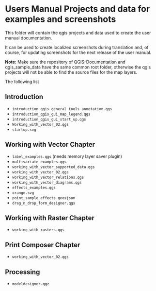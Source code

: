 # Users Manual Projects and data for examples and screenshots

This folder will contain the qgis projects and data used to create the user
manual documentation.

It can be used to create localized screenshots during translation and, of
course, for updating screenshots for the next release of the user manual.

**Note:** Make sure the repository of QGIS-Documentation and qgis_sample_data have
the same common root folder, otherwise the qgis projects will not be able to find
the source files for the map layers.

The following list

## Introduction

* `introduction_qgis_general_tools_annotation.qgs`
* `introduction_qgis_gui_map_legend.qgs`
* `introduction_qgis_gui_start_up.qgs`
* `Working_with_vector_02.qgs`
* `startup.svg`

## Working with Vector Chapter

* `label_examples.qgs` (needs memory layer saver plugin)
* `multivariate_examples.qgs`
* `working_with_vector_supported_data.qgs`
* `working_with_vector_02.qgs`
* `working_with_vector_relations.qgs`
* `working_with_vector_diagrams.qgs`
* `effects_examples.qgs`
* `orange.svg`
* `point_sample_effects.geosjson`
* `drag_n_drop_form_designer.qgs`

## Working with Raster Chapter

* `working_with_rasters.qgs`

## Print Composer Chapter

* `working_with_vector_02.qgs`

## Processing

* `modeldesigner.qgz`
